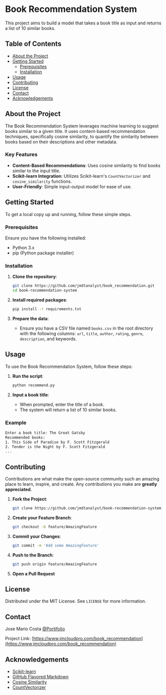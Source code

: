 

# Book Recommendation System

This project aims to build a model that takes a book title as input and returns a list of 10 similar books.

## Table of Contents
- [About the Project](#about-the-project)
- [Getting Started](#getting-started)
  - [Prerequisites](#prerequisites)
  - [Installation](#installation)
- [Usage](#usage)
- [Contributing](#contributing)
- [License](#license)
- [Contact](#contact)
- [Acknowledgements](#acknowledgements)

## About the Project

The Book Recommendation System leverages machine learning to suggest books similar to a given title. It uses content-based recommendation techniques, specifically cosine similarity, to quantify the similarity between books based on their descriptions and other metadata.

### Key Features
- **Content-Based Recommendations**: Uses cosine similarity to find books similar to the input title.
- **Scikit-learn Integration**: Utilizes Scikit-learn's `CountVectorizer` and `cosine_similarity` functions.
- **User-Friendly**: Simple input-output model for ease of use.

## Getting Started

To get a local copy up and running, follow these simple steps.

### Prerequisites

Ensure you have the following installed:
- Python 3.x
- pip (Python package installer)

### Installation

1. **Clone the repository**:
    ```sh
    git clone https://github.com/jmdtanalyst/book_recommendation.git
    cd book-recommendation-system
    ```

2. **Install required packages**:
    ```sh
    pip install -r requirements.txt
    ```

3. **Prepare the data**:
    - Ensure you have a CSV file named `books.csv` in the root directory with the following columns: `url`, `title`, `author`, `rating`, `genre`, `description`, and keywords.

## Usage

To use the Book Recommendation System, follow these steps:

1. **Run the script**:
    ```sh
    python recommend.py
    ```

2. **Input a book title**:
    - When prompted, enter the title of a book.
    - The system will return a list of 10 similar books.

### Example

```sh
Enter a book title: The Great Gatsby
Recommended books:
1. This Side of Paradise by F. Scott Fitzgerald
2. Tender is the Night by F. Scott Fitzgerald
...
```

## Contributing

Contributions are what make the open-source community such an amazing place to learn, inspire, and create. Any contributions you make are **greatly appreciated**.

1. **Fork the Project**:
    ```sh
    git clone https://github.com/jmdtanalyst/book-recommendation-system.git
    ```

2. **Create your Feature Branch**:
    ```sh
    git checkout -b feature/AmazingFeature
    ```

3. **Commit your Changes**:
    ```sh
    git commit -m 'Add some AmazingFeature'
    ```

4. **Push to the Branch**:
    ```sh
    git push origin feature/AmazingFeature
    ```

5. **Open a Pull Request**

## License

Distributed under the MIT License. See `LICENSE` for more information.

## Contact

Jose Mario Costa  [@Portifolio](https://jmcloudpro.com)

Project Link: [https://www.jmcloudpro.com/book_recommendation](https://www.jmcloudpro.com/book_recommendation)

## Acknowledgements

- [Scikit-learn](https://scikit-learn.org/)
- [GitHub Flavored Markdown](https://guides.github.com/features/mastering-markdown/)
- [Cosine Similarity](https://en.wikipedia.org/wiki/Cosine_similarity)
- [CountVectorizer](https://scikit-learn.org/stable/modules/generated/sklearn.feature_extraction.text.CountVectorizer.html)

